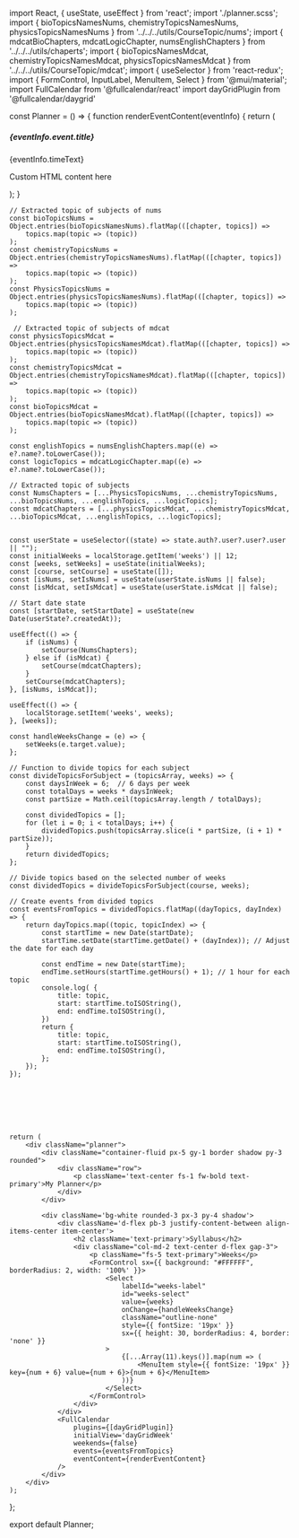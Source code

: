 import React, { useState, useEffect } from 'react';
import './planner.scss';
import { bioTopicsNamesNums, chemistryTopicsNamesNums, physicsTopicsNamesNums } from '../../../utils/CourseTopic/nums';
import { mdcatBioChapters, mdcatLogicChapter, numsEnglishChapters } from '../../../utils/chaperts';
import { bioTopicsNamesMdcat, chemistryTopicsNamesMdcat, physicsTopicsNamesMdcat } from '../../../utils/CourseTopic/mdcat';
import { useSelector } from 'react-redux';
import { FormControl, InputLabel, MenuItem, Select } from '@mui/material';
import FullCalendar from '@fullcalendar/react'
import dayGridPlugin from '@fullcalendar/daygrid'

const Planner = () => {
    function renderEventContent(eventInfo) {
        return (
            <div className="custom-event">
                <h5 className='text-center'>{eventInfo.event.title}</h5>
                <p>{eventInfo.timeText}</p>
                <p>Custom HTML content here</p>
            </div>
        );
    }

    // Extracted topic of subjects of nums
    const bioTopicsNums = Object.entries(bioTopicsNamesNums).flatMap(([chapter, topics]) =>
        topics.map(topic => (topic))
    );
    const chemistryTopicsNums = Object.entries(chemistryTopicsNamesNums).flatMap(([chapter, topics]) =>
        topics.map(topic => (topic))
    );
    const PhysicsTopicsNums = Object.entries(physicsTopicsNamesNums).flatMap(([chapter, topics]) =>
        topics.map(topic => (topic))
    );

     // Extracted topic of subjects of mdcat
    const physicsTopicsMdcat = Object.entries(physicsTopicsNamesMdcat).flatMap(([chapter, topics]) =>
        topics.map(topic => (topic))
    );
    const chemistryTopicsMdcat = Object.entries(chemistryTopicsNamesMdcat).flatMap(([chapter, topics]) =>
        topics.map(topic => (topic))
    );
    const bioTopicsMdcat = Object.entries(bioTopicsNamesMdcat).flatMap(([chapter, topics]) =>
        topics.map(topic => (topic))
    );

    const englishTopics = numsEnglishChapters.map((e) => e?.name?.toLowerCase());
    const logicTopics = mdcatLogicChapter.map((e) => e?.name?.toLowerCase());

    // Extracted topic of subjects
    const NumsChapters = [...PhysicsTopicsNums, ...chemistryTopicsNums, ...bioTopicsNums, ...englishTopics, ...logicTopics];
    const mdcatChapters = [...physicsTopicsMdcat, ...chemistryTopicsMdcat, ...bioTopicsMdcat, ...englishTopics, ...logicTopics];
   
   
    const userState = useSelector((state) => state.auth?.user?.user?.user || "");
    const initialWeeks = localStorage.getItem('weeks') || 12;
    const [weeks, setWeeks] = useState(initialWeeks);
    const [course, setCourse] = useState([]);
    const [isNums, setIsNums] = useState(userState.isNums || false);
    const [isMdcat, setIsMdcat] = useState(userState.isMdcat || false);

    // Start date state
    const [startDate, setStartDate] = useState(new Date(userState?.createdAt));

    useEffect(() => {
        if (isNums) {
            setCourse(NumsChapters);
        } else if (isMdcat) {
            setCourse(mdcatChapters);
        }
        setCourse(mdcatChapters);
    }, [isNums, isMdcat]);

    useEffect(() => {
        localStorage.setItem('weeks', weeks);
    }, [weeks]);

    const handleWeeksChange = (e) => {
        setWeeks(e.target.value);
    };

    // Function to divide topics for each subject
    const divideTopicsForSubject = (topicsArray, weeks) => {
        const daysInWeek = 6;  // 6 days per week
        const totalDays = weeks * daysInWeek;
        const partSize = Math.ceil(topicsArray.length / totalDays);

        const dividedTopics = [];
        for (let i = 0; i < totalDays; i++) {
            dividedTopics.push(topicsArray.slice(i * partSize, (i + 1) * partSize));
        }
        return dividedTopics;
    };

    // Divide topics based on the selected number of weeks
    const dividedTopics = divideTopicsForSubject(course, weeks);

    // Create events from divided topics
    const eventsFromTopics = dividedTopics.flatMap((dayTopics, dayIndex) => {
        return dayTopics.map((topic, topicIndex) => {
            const startTime = new Date(startDate);
            startTime.setDate(startTime.getDate() + (dayIndex)); // Adjust the date for each day

            const endTime = new Date(startTime);
            endTime.setHours(startTime.getHours() + 1); // 1 hour for each topic
            console.log( {
                title: topic,
                start: startTime.toISOString(),
                end: endTime.toISOString(),
            })
            return {
                title: topic,
                start: startTime.toISOString(),
                end: endTime.toISOString(),
            };
        });
    });







    return (
        <div className="planner">
            <div className="container-fluid px-5 gy-1 border shadow py-3 rounded">
                <div className="row">
                    <p className='text-center fs-1 fw-bold text-primary'>My Planner</p>
                </div>
            </div>

            <div className='bg-white rounded-3 px-3 py-4 shadow'>
                <div className='d-flex pb-3 justify-content-between align-items-center item-center'>
                    <h2 className='text-primary'>Syllabus</h2>
                    <div className="col-md-2 text-center d-flex gap-3">
                        <p className="fs-5 text-primary">Weeks</p>
                        <FormControl sx={{ background: "#FFFFFF", borderRadius: 2, width: '100%' }}>
                            <Select
                                labelId="weeks-label"
                                id="weeks-select"
                                value={weeks}
                                onChange={handleWeeksChange}
                                className="outline-none"
                                style={{ fontSize: '19px' }}
                                sx={{ height: 30, borderRadius: 4, border: 'none' }}
                            >
                                {[...Array(11).keys()].map(num => (
                                    <MenuItem style={{ fontSize: '19px' }} key={num + 6} value={num + 6}>{num + 6}</MenuItem>
                                ))}
                            </Select>
                        </FormControl>
                    </div>
                </div>
                <FullCalendar
                    plugins={[dayGridPlugin]}
                    initialView='dayGridWeek'
                    weekends={false}
                    events={eventsFromTopics}
                    eventContent={renderEventContent}
                />
            </div>
        </div>
    );
};

export default Planner;
